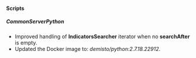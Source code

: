 
#### Scripts
##### CommonServerPython
- Improved handling of **IndicatorsSearcher** iterator when no **searchAfter** is empty.
- Updated the Docker image to: *demisto/python:2.7.18.22912*.
